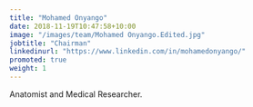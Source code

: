 ```yaml
---
title: "Mohamed Onyango"
date: 2018-11-19T10:47:58+10:00
image: "/images/team/Mohamed Onyango.Edited.jpg"
jobtitle: "Chairman"
linkedinurl: "https://www.linkedin.com/in/mohamedonyango/"
promoted: true
weight: 1
---
```


Anatomist and Medical Researcher.